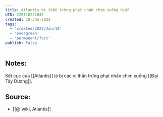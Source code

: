 ```yaml
---
title: Atlantis bị thần trừng phạt nhấn chìm xuống biển
UID: 220118222647
created: 18-Jan-2022
tags:
  - 'created/2022/Jan/18'
  - 'evergreen'
  - 'permanent/fact'
publish: False
---
```

## Notes:
Kết cục của [[Atlantis]] là bị các vị thần trừng phạt nhấn chìm xuống [[Đại Tây Dương]].

## Source:
- [[@ wiki, Atlantis]]


